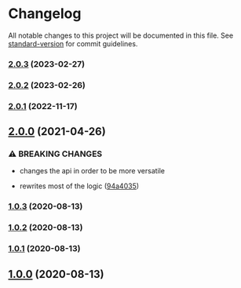 # Changelog

All notable changes to this project will be documented in this file. See [standard-version](https://github.com/conventional-changelog/standard-version) for commit guidelines.

### [2.0.3](https://github.com/the-bugging/react-use-scripts/compare/v2.0.2...v2.0.3) (2023-02-27)

### [2.0.2](https://github.com/the-bugging/react-use-scripts/compare/v2.0.1...v2.0.2) (2023-02-26)

### [2.0.1](https://github.com/the-bugging/react-use-scripts/compare/v2.0.0...v2.0.1) (2022-11-17)

## [2.0.0](https://github.com/the-bugging/react-use-scripts/compare/v1.0.3...v2.0.0) (2021-04-26)

### ⚠ BREAKING CHANGES

- changes the api in order to be more versatile

- rewrites most of the logic ([94a4035](https://github.com/the-bugging/react-use-scripts/commit/94a4035040e63e3c2464bce42048858ac23ca198))

### [1.0.3](https://github.com/the-bugging/react-use-scripts/compare/v1.0.2...v1.0.3) (2020-08-13)

### [1.0.2](https://github.com/the-bugging/react-use-scripts/compare/v1.0.1...v1.0.2) (2020-08-13)

### [1.0.1](https://github.com/the-bugging/react-use-scripts/compare/v1.0.0...v1.0.1) (2020-08-13)

## [1.0.0](https://github.com/the-bugging/react-use-scripts/compare/v1.0.6...v1.0.0) (2020-08-13)
